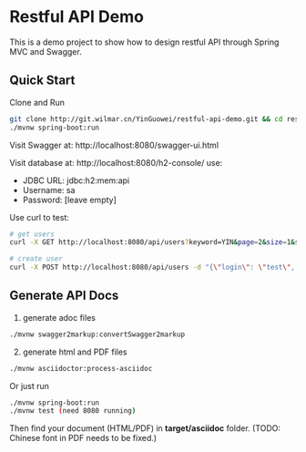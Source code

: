 # Restful API Demo

This is a demo project to show how to design restful API through Spring MVC and Swagger.

## Quick Start

Clone and Run

```bash
git clone http://git.wilmar.cn/YinGuowei/restful-api-demo.git && cd restful-api-demo
./mvnw spring-boot:run
```

Visit Swagger at: http://localhost:8080/swagger-ui.html

Visit database at: http://localhost:8080/h2-console/ use:
- JDBC URL: jdbc:h2:mem:api
- Username: sa
- Password: [leave empty]

Use curl to test:
```bash
# get users
curl -X GET http://localhost:8080/api/users?keyword=YIN&page=2&size=1&sort=name,asc&sort=email,desc

# create user
curl -X POST http://localhost:8080/api/users -d "{\"login\": \"test\", \"name\": \"Test User\", \"email\": \"test@example.com\", \"roles\": [ {\"id\": 1} ]}" -H "Content-Type:application/json"

```

## Generate API Docs

1. generate adoc files
```bash
./mvnw swagger2markup:convertSwagger2markup
```

2. generate html and PDF files

```bash
./mvnw asciidoctor:process-asciidoc
```

Or just run

```bash
./mvnw spring-boot:run
./mvnw test (need 8080 running)
```

Then find your document (HTML/PDF) in **target/asciidoc** folder. (TODO: Chinese font in PDF needs to be fixed.)
